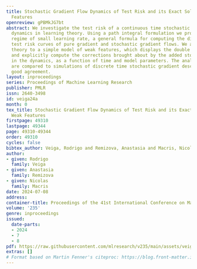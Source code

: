```yaml
---
title: Stochastic Gradient Flow Dynamics of Test Risk and its Exact Solution for Weak
  Features
openreview: gPBMkJG7bt
abstract: We investigate the test risk of a continuous time stochastic gradient flow
  dynamics in learning theory. Using a path integral formulation we provide, in the
  regime of small learning rate, a general formula for computing the difference between
  test risk curves of pure gradient and stochastic gradient flows. We apply the general
  theory to a simple model of weak features, which displays the double descent phenomenon,
  and explicitly compute the corrections brought about by the added stochastic term
  in the dynamics, as a function of time and model parameters. The analytical results
  are compared to simulations of discrete time stochastic gradient descent and show
  good agreement.
layout: inproceedings
series: Proceedings of Machine Learning Research
publisher: PMLR
issn: 2640-3498
id: veiga24a
month: 0
tex_title: Stochastic Gradient Flow Dynamics of Test Risk and its Exact Solution for
  Weak Features
firstpage: 49310
lastpage: 49344
page: 49310-49344
order: 49310
cycles: false
bibtex_author: Veiga, Rodrigo and Remizova, Anastasia and Macris, Nicolas
author:
- given: Rodrigo
  family: Veiga
- given: Anastasia
  family: Remizova
- given: Nicolas
  family: Macris
date: 2024-07-08
address:
container-title: Proceedings of the 41st International Conference on Machine Learning
volume: '235'
genre: inproceedings
issued:
  date-parts:
  - 2024
  - 7
  - 8
pdf: https://raw.githubusercontent.com/mlresearch/v235/main/assets/veiga24a/veiga24a.pdf
extras: []
# Format based on Martin Fenner's citeproc: https://blog.front-matter.io/posts/citeproc-yaml-for-bibliographies/
---
```

